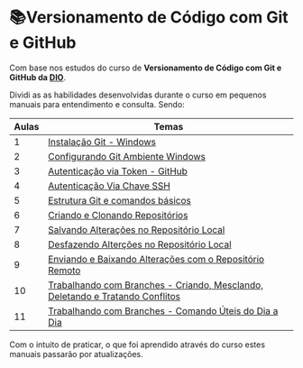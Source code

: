 # :books:Versionamento de Código com Git e GitHub

Com base nos estudos do curso de **Versionamento de Código com Git e GitHub da [DIO](https://dio.me/)**.

Dividi as as habilidades desenvolvidas durante o curso em pequenos manuais para entendimento e consulta. Sendo:

| Aulas | Temas                                                        |
| :---- | ------------------------------------------------------------ |
| 1     | [Instalação Git - Windows](./1%20-%20Instala%C3%A7%C3%A3o%20Git%20-%20Windows.md) |
| 2     | [Configurando Git Ambiente Windows](./2%20-%20Configurando%20Git%20Ambiente%20Windows.md) |
| 3     | [Autenticação via Token - GitHub](./3%20-%20Autenticação%20via%20Token%20-%20GitHub.md) |
| 4     | [Autenticação Via Chave SSH](./4%20-%20Autenticação%20Via%20Chave%20SSH.md) |
| 5     | [Estrutura Git e comandos básicos](./5%20-%20Estrutura%20Git%20-%20Comandos%20Básicos.md) |
| 6     | [Criando e Clonando Repositórios](./6%20-%20Criando%20e%20Clonando%20Repositórios.md) |
| 7     | [Salvando Alterações no Repositório Local](./7%20-%20Salvando%20Alterações%20no%20Repositório%20Local.md) |
| 8     | [Desfazendo Alterções no Repositório Local](./8%20-%20Desfazendo%20Alterções%20no%20Repositório%20Local.md) |
| 9     | [Enviando e Baixando Alterações com o Repositório Remoto](./9%20-%20Enviando%20e%20Baixando%20Alterações%20com%20o%20Repositório%20Remoto.md) |
| 10    | [Trabalhando com Branches - Criando, Mesclando, Deletando e Tratando Conflitos](./10%20-%20Trabalhando%20com%20Branches%20-%20Criando%2C%20Mesclando%2C%20Deletando%20e%20Tratando%20Conflitos.md) |
| 11    | [Trabalhando com Branches - Comando Úteis do Dia a Dia](./11%20-%20Trabalhando%20com%20Branches%20-%20Comando%20Úteis%20do%20Dia%20a%20Dia.md) |

Com o intuito de praticar, o que foi aprendido através do curso estes manuais passarão por atualizações.
